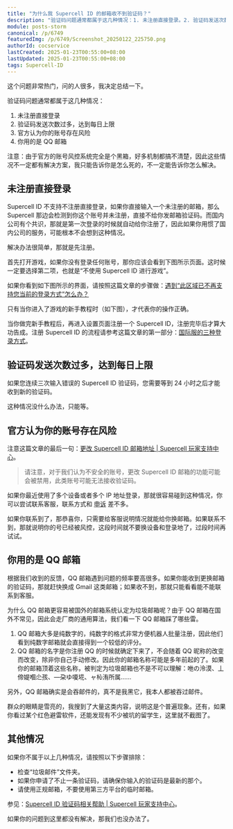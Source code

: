 ```yaml
---
title: "为什么我 Supercell ID 的邮箱收不到验证码？"
description: "验证码问题通常都属于这几种情况：1. 未注册直接登录。2. 验证码发送次数过多，达到每日上限。3. 官方认为你的账号存在风险。4. 你用的是 QQ 邮箱。注意：由于官方的账号风控系统完全是个黑箱，好多机制都搞不清楚，因此这些情况不一定都有解决方案……"
module: posts-storm
canonical: /p/6749
featuredImg: /p/6749/Screenshot_20250122_225750.png
authorId: cocservice
lastCreated: 2025-01-23T00:55:00+08:00
lastUpdated: 2025-01-23T00:55:00+08:00
tags: Supercell-ID
---
```


这个问题非常热门，问的人很多，我决定总结一下。

验证码问题通常都属于这几种情况：

1. 未注册直接登录
2. 验证码发送次数过多，达到每日上限
3. 官方认为你的账号存在风险
4. 你用的是 QQ 邮箱

注意：由于官方的账号风控系统完全是个黑箱，好多机制都搞不清楚，因此这些情况不一定都有解决方案，我只能告诉你是怎么死的，不一定能告诉你怎么解决。

## 未注册直接登录

Supercell ID 不支持不注册直接登录，如果你直接输入一个未注册的邮箱，那么 Supercell 那边会检测到你这个账号并未注册，直接不给你发邮箱验证码。而国内公司有个共识，那就是第一次登录的时候就自动给你注册了，因此如果你用惯了国内公司的服务，可能根本不会想到这种情况。

解决办法很简单，那就是先注册。

首先打开游戏，如果你没有登录任何账号，那你应该会看到下图所示页面。这时候一定要选择第二项，也就是“不使用 Supercell ID 进行游戏”。

<Pic src="/p/6676/IMG_1351.jpg" width="2532" height="1170" alt="国际服 COC 界面" :lazyLoading="false" />

如果你看到如下图所示的界面，请按照这篇文章的步骤做：[遇到“此区域已不再支持您当前的登录方式”怎么办？](/p/4511)

<Pic src="/p/6676/IMG_1354.jpg" width="2532" height="1170" alt="此区域已不再支持您当前的登录方式。请您创建一个新的登录方式，以保护您的游戏进度，避免丢失。" />

只有当你进入了游戏的新手教程时（如下图），才代表你的操作正确。

<Pic src="/p/6676/8672226D3700C7DB71F29D06E229FE77.jpg" width="2732" height="2048" alt="coc 新手教程页面" />

当你做完新手教程后，再进入设置页面注册一个 Supercell ID，注册完毕后才算大功告成。注册 Supercell ID 的流程请参考这篇文章的第一部分：[国际服的三种登录方式](/p/3114)。

## 验证码发送次数过多，达到每日上限

如果您连续三次输入错误的 Supercell ID 验证码，您需要等到 24 小时之后才能收到新的验证码。

这种情况没什么办法，只能等。

## 官方认为你的账号存在风险

注意这篇文章的最后一句：[更改 Supercell ID 邮箱地址 | Supercell 玩家支持中心](https://support.supercell.com/clash-of-clans/zh_cn/articles/change-scid-email.html)。

> 请注意，对于我们认为不安全的账号，更改 Supercell ID 邮箱的功能可能会被禁用，此类账号可能无法接收验证码。

如果你最近使用了多个设备或者多个 IP 地址登录，那就很容易碰到这种情况，你可以尝试联系客服，联系方式和 [申诉](/p/6605) 差不多。

如果你联系到了，那恭喜你，只需要给客服说明情况就能给你换邮箱。如果联系不到，那就说明你的号已经被风控，这段时间就不要换设备和登录地了，过段时间再试试。

## 你用的是 QQ 邮箱

根据我们收到的反馈，QQ 邮箱遇到问题的频率要高很多。如果你能收到更换邮箱的验证码，那就赶快换成 Gmail 这类邮箱；如果收不到，那就只能看看能不能联系到客服。

为什么 QQ 邮箱更容易被国外的邮箱系统认定为垃圾邮箱呢？由于 QQ 邮箱在国外不常见，因此会走厂商的通用算法，我们看一下 QQ 邮箱踩了哪些雷。

1. QQ 邮箱大多是纯数字的，纯数字的格式非常方便机器人批量注册，因此他们看到纯数字邮箱就会直接得到一个较低的评分。
2. QQ 邮箱的名字是你注册 QQ 的时候就确定下来了，不会随着 QQ 昵称的改变而改变，除非你自己手动修改。因此你的邮箱名称可能是多年前起的了。如果你的邮箱顶着这些名称，被判定为垃圾邮箱也不是不可以理解：咃の泠漠、丄偙媞嗰尐孩、—朶ゆ嗄埖、ャ杺洧所属……

另外，QQ 邮箱确实是会吞邮件的，真不是我黑它，我本人都被吞过邮件。

群众的眼睛是雪亮的，我搜到了大量这类内容，说明这是个普遍现象。还有，如果你看过某个红色避雷软件，还能发现有不少被坑的留学生，这里就不截图了。

<Pic src="/p/6749/Screenshot_20250122_225750.png" width="1885" height="1698" caption="图片来源：<a href='https://nga.178.com/read.php?tid=29929555&rand=512' target='_blank' rel='nofollow noreferrer'>​QQ 邮箱会吞邮件的吗 | nga 论坛</a>" maxWidth="none" />
<Pic src="/p/6749/Screenshot_20250122_230254.png" width="1886" height="1026" caption="图片来源：<a href='https://nga.178.com/read.php?tid=29295845&rand=820' target='_blank' rel='nofollow noreferrer'>[举手提问] 请问 QQ 邮箱是会吞 steam 的验证邮件吗？| nga 论坛</a>" maxWidth="none" />
<Pic src="/p/6749/Screenshot_20250122_230942.png" width="1886" height="1026" caption="图片来源：<a href='https://hostloc.com/thread-353165-1-1.html' target='_blank' rel='nofollow noreferrer'>QQ 域名邮箱是不是吞信很多？有什么邮局比较好用的。- 美国 VPS 综合讨论</a>" maxWidth="none" />
<Pic src="/p/6749/Screenshot_20250122_231221.png" width="1338" height="1862" caption="图片来源：<a href='https://v2ex.com/t/240395' target='_blank' rel='nofollow noreferrer'>QQ 邮箱的邮件被吃了，有同学遇到么？？？- V2EX</a>" />
<Pic src="/p/6749/Screenshot_20250122_231333.png" width="1338" height="1862" caption="图片来源：<a href='https://www.sohu.com/a/653936109_120960385' target='_blank' rel='nofollow noreferrer'>QQ 邮箱再爆失误，吞掉世界 500 强企业 Offer，多少学生被意外放弃 - 搜狐网</a>" />

## 其他情况

如果你不属于以上几种情况，请按照以下步骤排除：

- 检查“垃圾邮件”文件夹。
- 如果你申请了不止一条验证码，请确保你输入的验证码是最新的那个。
- 请使用正规邮箱，不要使用第三方平台的临时邮箱。

参见：[Supercell ID 验证码相关帮助 | Supercell 玩家支持中心](https://support.supercell.com/clash-of-clans/zh_cn/articles/supercell-id-help-with-verification-codes.html)。

如果你的问题到这里都没有解决，那我们也没办法了。